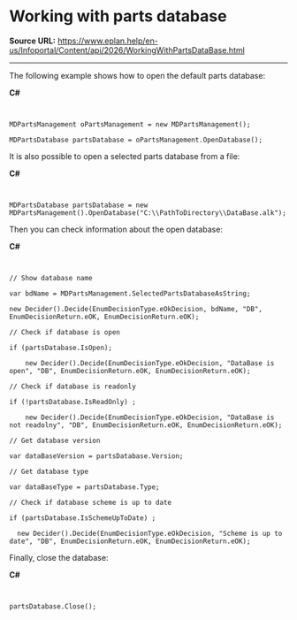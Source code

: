 # Working with parts database

**Source URL:** https://www.eplan.help/en-us/Infoportal/Content/api/2026/WorkingWithPartsDataBase.html

---

The following example shows how to open the default parts database:

**C#**

```


MDPartsManagement oPartsManagement = new MDPartsManagement();

MDPartsDatabase partsDatabase = oPartsManagement.OpenDatabase();

```

It is also possible to open a selected parts database from a file:

**C#**

```


MDPartsDatabase partsDatabase = new MDPartsManagement().OpenDatabase("C:\\PathToDirectory\\DataBase.alk");

```

Then you can check information about the open database:

**C#**

```


// Show database name

var bdName = MDPartsManagement.SelectedPartsDatabaseAsString;

new Decider().Decide(EnumDecisionType.eOkDecision, bdName, "DB", EnumDecisionReturn.eOK, EnumDecisionReturn.eOK);

// Check if database is open

if (partsDatabase.IsOpen);

    new Decider().Decide(EnumDecisionType.eOkDecision, "DataBase is open", "DB", EnumDecisionReturn.eOK, EnumDecisionReturn.eOK);

// Check if database is readonly

if (!partsDatabase.IsReadOnly) ;

    new Decider().Decide(EnumDecisionType.eOkDecision, "DataBase is not readolny", "DB", EnumDecisionReturn.eOK, EnumDecisionReturn.eOK);

// Get database version

var dataBaseVersion = partsDatabase.Version;

// Get database type

var dataBaseType = partsDatabase.Type;

// Check if database scheme is up to date

if (partsDatabase.IsSchemeUpToDate) ;

  new Decider().Decide(EnumDecisionType.eOkDecision, "Scheme is up to date", "DB", EnumDecisionReturn.eOK, EnumDecisionReturn.eOK);

```

Finally, close the database:

**C#**

```


partsDatabase.Close();

```